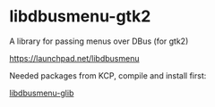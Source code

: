 libdbusmenu-gtk2
================

A library for passing menus over DBus (for gtk2)

https://launchpad.net/libdbusmenu

Needed packages from KCP, compile and install first:

[libdbusmenu-glib](../../../libdbusmenu-glib)
